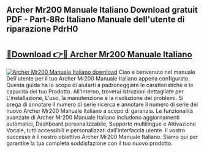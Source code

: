 ## Archer Mr200 Manuale Italiano Download gratuit PDF - Part-8Rc Italiano Manuale dell'utente di riparazione PdrH0

# <h2><a href="http://dfaqcg.blite.top/?on=Archer+Mr200+Manuale+Italiano">🔗Download 👉🔴 Archer Mr200 Manuale Italiano</a></h2>

[![Archer Mr200 Manuale Italiano download](https://i.imgur.com/lujVjoI.png)](http://dfaqcg.blite.top/?on=Archer+Mr200+Manuale+Italiano)
Ciao e benvenuto nel manuale Dell'utente per il tuo Archer Mr200 Manuale Italiano appena configurato. Questa guida ha lo scopo di aiutarti a padroneggiare le caratteristiche e le capacità del tuo Prodotto. All'interno, troverai istruzioni dettagliate per L'installazione, L'uso, la manutenzione e la risoluzione dei problemi. Si prega di annotare il numero di serie ricerca e annotare il numero di serie del nuovo Archer Mr200 Manuale Italiano a scopo di garanzia. Le funzionalità avanzate di Archer Mr200 Manuale Italiano includono aggiornamenti automatici, Dashboard personalizzabile, Supporto multilingue e Attivazione Vocale, tutti accessibili e personalizzati dall'interfaccia utente. Il vostro successo è il nostro obiettivo Archer Mr200 Manuale Italiano. Siamo qui per garantire la tua completa soddisfazione con il tuo nuovo prodotto.
